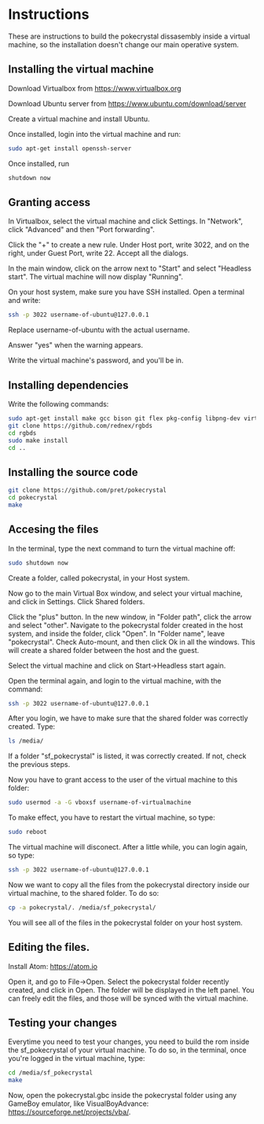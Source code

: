 # Instructions

These are instructions to build the pokecrystal dissasembly inside a virtual machine, so the installation doesn't change our main operative system.

## Installing the virtual machine

Download Virtualbox from https://www.virtualbox.org

Download Ubuntu server from https://www.ubuntu.com/download/server

Create a virtual machine and install Ubuntu.

Once installed, login into the virtual machine and run:

```bash
sudo apt-get install openssh-server
```

Once installed, run

```bash
shutdown now
```

## Granting access

In Virtualbox, select the virtual machine and click Settings. In "Network", click "Advanced" and then "Port forwarding".

Click the "+" to create a new rule. Under Host port, write 3022, and on the right, under Guest Port, write 22. Accept all the dialogs.

In the main window, click on the arrow next to "Start" and select "Headless start". The virtual machine will now display "Running".

On your host system, make sure you have SSH installed. Open a terminal and write:

```bash
ssh -p 3022 username-of-ubuntu@127.0.0.1
```

Replace username-of-ubuntu with the actual username.

Answer "yes" when the warning appears.

Write the virtual machine's password, and you'll be in.

## Installing dependencies

Write the following commands:

```bash
sudo apt-get install make gcc bison git flex pkg-config libpng-dev virtualbox-guest-x11
git clone https://github.com/rednex/rgbds
cd rgbds
sudo make install
cd ..
```

## Installing the source code

```bash
git clone https://github.com/pret/pokecrystal
cd pokecrystal
make
```

## Accesing the files

In the terminal, type the next command to turn the virtual machine off:

```bash
sudo shutdown now
```

Create a folder, called pokecrystal, in your Host system.

Now go to the main Virtual Box window, and select your virtual machine, and click in Settings. Click Shared folders.

Click the "plus" button. In the new window, in "Folder path", click the arrow and select "other". Navigate to the pokecrystal folder created in the host system, and inside the folder, click "Open". In "Folder name", leave "pokecrystal". Check Auto-mount, and then click Ok in all the windows. This will create a shared folder between the host and the guest.

Select the virtual machine and click on Start->Headless start again.

Open the terminal again, and login to the virtual machine, with the command:

```bash
ssh -p 3022 username-of-ubuntu@127.0.0.1
```

After you login, we have to make sure that the shared folder was correctly created. Type:

```bash
ls /media/
```

If a folder "sf_pokecrystal" is listed, it was correctly created. If not, check the previous steps.

Now you have to grant access to the user of the virtual machine to this folder:

```bash
sudo usermod -a -G vboxsf username-of-virtualmachine
```

To make effect, you have to restart the virtual machine, so type:

```bash
sudo reboot
```

The virtual machine will disconect. After a little while, you can login again, so type:

```bash
ssh -p 3022 username-of-ubuntu@127.0.0.1
```

Now we want to copy all the files from the pokecrystal directory inside our virtual machine, to the shared folder. To do so:

```bash
cp -a pokecrystal/. /media/sf_pokecrystal/
```

You will see all of the files in the pokecrystal folder on your host system.

## Editing the files.

Install Atom: https://atom.io

Open it, and go to File->Open. Select the pokecrystal folder recently created, and click in Open. The folder will be displayed in the left panel. You can freely edit the files, and those will be synced with the virtual machine.

## Testing your changes

Everytime you need to test your changes, you need to build the rom inside the sf_pokecrystal of your virtual machine. To do so, in the terminal, once you're logged in the virtual machine, type:

```bash
cd /media/sf_pokecrystal
make
```

Now, open the pokecrystal.gbc inside the pokecrystal folder using any GameBoy emulator, like VisualBoyAdvance: https://sourceforge.net/projects/vba/.
